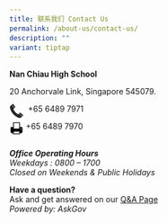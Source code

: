 ```yaml
---
title: 联系我们 Contact Us
permalink: /about-us/contact-us/
description: ""
variant: tiptap
---
```

<p><strong>Nan Chiau High School</strong></p><p>20 Anchorvale Link, Singapore 545079.</p><div class="isomer-image-wrapper"><img style="width:5%;float:left" height="auto" width="100%" src="/images/phone.png"></div><p>&nbsp;&nbsp;+65 6489 7971</p><div class="isomer-image-wrapper"><img style="width:5%;float:left" height="auto" width="100%" src="/images/print.png"></div><p>&nbsp;+65 6489 7970</p><p><br><strong><em>Office Operating Hours</em></strong><em><br>Weekdays : 0800 – 1700<br>Closed on Weekends &amp; Public Holidays</em></p><p><strong>Have a question?</strong><br>Ask and get answered on our <a href="https://ask.gov.sg/nchs" rel="noopener noreferrer nofollow" target="_blank">Q&amp;A Page</a> <br><em>Powered by: AskGov<br></em></p><p></p>